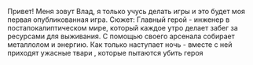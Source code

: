 Привет! Меня зовут Влад, я только учусь делать игры и это будет моя первая опубликованная игра.
Сюжет: Главный герой - инженер в постапокалиптическом мире, который каждое утро делает забег за ресурсами для выживания. 
С помощью своего арсенала собирает металлолом и энергию. Как только наступает ночь - вместе с ней приходят ужасные твари , которые пытаются убить героя
